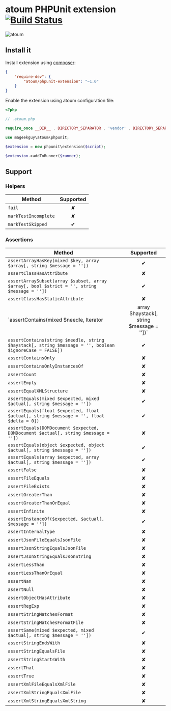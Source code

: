 # atoum PHPUnit extension [![Build Status](https://travis-ci.org/atoum/phpunit-extension.svg?branch=master)](https://travis-ci.org/atoum/phpunit-extension)

![atoum](http://downloads.atoum.org/images/logo.png)

## Install it

Install extension using [composer](https://getcomposer.org):

```json
{
    "require-dev": {
        "atoum/phpunit-extension": "~1.0"
    }
}

```

Enable the extension using atoum configuration file:

```php
<?php

// .atoum.php

require_once __DIR__ . DIRECTORY_SEPARATOR . 'vendor' . DIRECTORY_SEPARATOR . 'autoload.php';

use mageekguy\atoum\phpunit;

$extension = new phpunit\extension($script);

$extension->addToRunner($runner);
```

## Support

### Helpers

| Method                                                                                   | Supported |
|------------------------------------------------------------------------------------------|:---------:|
| `fail`                                                                                   | ✘         |
| `markTestIncomplete`                                                                     | ✘         |
| `markTestSkipped`                                                                        | ✔         |

### Assertions

| Method                                                                                                  | Supported |
|---------------------------------------------------------------------------------------------------------|:---------:|
| `assertArrayHasKey(mixed $key, array $array[, string $message = ''])`                                   | ✔         |
| `assertClassHasAttribute`                                                                               | ✘         |
| `assertArraySubset(array $subset, array $array[, bool $strict = '', string $message = ''])`             | ✔         |
| `assertClassHasStaticAttribute`                                                                         | ✘         |
| `assertContains(mixed $needle, Iterator|array $haystack[, string $message = ''])`                       | ✔         |
| `assertContains(string $needle, string $haystack[, string $message = '', boolean $ignoreCase = FALSE])` | ✔         |
| `assertContainsOnly`                                                                                    | ✘         |
| `assertContainsOnlyInstancesOf`                                                                         | ✘         |
| `assertCount`                                                                                           | ✘         |
| `assertEmpty`                                                                                           | ✘         |
| `assertEqualXMLStructure`                                                                               | ✘         |
| `assertEquals(mixed $expected, mixed $actual[, string $message = ''])`                                  | ✔         |
| `assertEquals(float $expected, float $actual[, string $message = '', float $delta = 0])`                | ✔         |
| `assertEquals(DOMDocument $expected, DOMDocument $actual[, string $message = ''])`                      | ✘         |
| `assertEquals(object $expected, object $actual[, string $message = ''])`                                | ✔         |
| `assertEquals(array $expected, array $actual[, string $message = ''])`                                  | ✔         |
| `assertFalse`                                                                                           | ✘         |
| `assertFileEquals`                                                                                      | ✘         |
| `assertFileExists`                                                                                      | ✘         |
| `assertGreaterThan`                                                                                     | ✘         |
| `assertGreaterThanOrEqual`                                                                              | ✘         |
| `assertInfinite`                                                                                        | ✘         |
| `assertInstanceOf($expected, $actual[, $message = ''])`                                                 | ✔         |
| `assertInternalType`                                                                                    | ✘         |
| `assertJsonFileEqualsJsonFile`                                                                          | ✘         |
| `assertJsonStringEqualsJsonFile`                                                                        | ✘         |
| `assertJsonStringEqualsJsonString`                                                                      | ✘         |
| `assertLessThan`                                                                                        | ✘         |
| `assertLessThanOrEqual`                                                                                 | ✘         |
| `assertNan`                                                                                             | ✘         |
| `assertNull`                                                                                            | ✘         |
| `assertObjectHasAttribute`                                                                              | ✘         |
| `assertRegExp`                                                                                          | ✘         |
| `assertStringMatchesFormat`                                                                             | ✘         |
| `assertStringMatchesFormatFile`                                                                         | ✘         |
| `assertSame(mixed $expected, mixed $actual[, string $message = ''])`                                    | ✔         |
| `assertStringEndsWith`                                                                                  | ✘         |
| `assertStringEqualsFile`                                                                                | ✘         |
| `assertStringStartsWith`                                                                                | ✘         |
| `assertThat`                                                                                            | ✘         |
| `assertTrue`                                                                                            | ✘         |
| `assertXmlFileEqualsXmlFile`                                                                            | ✘         |
| `assertXmlStringEqualsXmlFile`                                                                          | ✘         |
| `assertXmlStringEqualsXmlString`                                                                        | ✘         |

